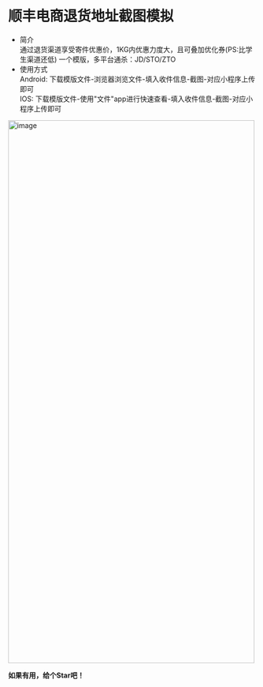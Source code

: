 # 顺丰电商退货地址截图模拟
- 简介  
通过退货渠道享受寄件优惠价，1KG内优惠力度大，且可叠加优化券(PS:比学生渠道还低)
一个模版，多平台通杀：JD/STO/ZTO
- 使用方式  
Android: 下载模版文件-浏览器浏览文件-填入收件信息-截图-对应小程序上传即可  
IOS: 下载模版文件-使用"文件"app进行快速查看-填入收件信息-截图-对应小程序上传即可
<img width="500" height="1100" alt="image" src="https://github.com/user-attachments/assets/478fc3ef-88cc-49b2-9d38-6ffcbd834e70" />

**如果有用，给个Star吧！**
